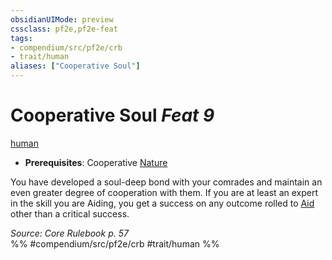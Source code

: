 ```yaml
---
obsidianUIMode: preview
cssclass: pf2e,pf2e-feat
tags:
- compendium/src/pf2e/crb
- trait/human
aliases: ["Cooperative Soul"]
---
```

# Cooperative Soul  *Feat 9*  
[human](/rules/traits/human.md)  

- **Prerequisites**: Cooperative [Nature](/compendium/skills.md#Nature)

You have developed a soul-deep bond with your comrades and maintain an even greater degree of cooperation with them. If you are at least an expert in the skill you are Aiding, you get a success on any outcome rolled to [Aid](/rules/actions/aid.md) other than a critical success.

*Source: Core Rulebook p. 57*  
%% #compendium/src/pf2e/crb #trait/human %%